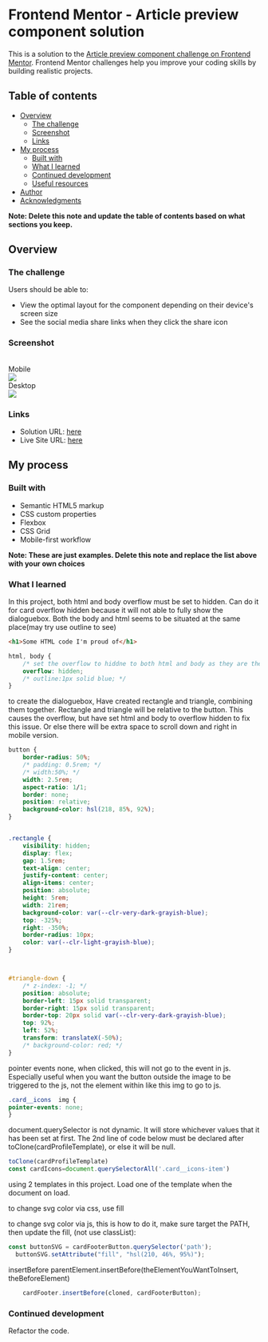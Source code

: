 # Frontend Mentor - Article preview component solution

This is a solution to the [Article preview component challenge on Frontend Mentor](https://www.frontendmentor.io/challenges/article-preview-component-dYBN_pYFT). Frontend Mentor challenges help you improve your coding skills by building realistic projects. 

## Table of contents

- [Overview](#overview)
  - [The challenge](#the-challenge)
  - [Screenshot](#screenshot)
  - [Links](#links)
- [My process](#my-process)
  - [Built with](#built-with)
  - [What I learned](#what-i-learned)
  - [Continued development](#continued-development)
  - [Useful resources](#useful-resources)
- [Author](#author)
- [Acknowledgments](#acknowledgments)

**Note: Delete this note and update the table of contents based on what sections you keep.**

## Overview

### The challenge

Users should be able to:

- View the optimal layout for the component depending on their device's screen size
- See the social media share links when they click the share icon

### Screenshot
<br>Mobile<br>
![](./mobile%20Screenshot%202025-02-01%20at%2015-32-32%20Frontend%20Mentor%20Article%20preview%20component.png)
<br>Desktop<br>
![](./desktop%20Screenshot%202025-02-01%20152846.png)




### Links

- Solution URL: [here](https://www.frontendmentor.io/solutions/responsive-article-preview-component-9R8YkC2vkK)
- Live Site URL: [here](https://app.netlify.com/sites/fem-article-preview-component-raysh3n/overview)

## My process

### Built with

- Semantic HTML5 markup
- CSS custom properties
- Flexbox
- CSS Grid
- Mobile-first workflow


**Note: These are just examples. Delete this note and replace the list above with your own choices**

### What I learned

In this project, both html and body overflow must be set to hidden. Can do it for card overflow hidden because it will not able to fully show the dialoguebox. Both the body and html seems to be situated at the same place(may try use outline to see) 
```html
<h1>Some HTML code I'm proud of</h1>
```
```css
html, body {
	/* set the overflow to hiddne to both html and body as they are the same when used outline to investigate */
	overflow: hidden;
	/* outline:1px solid blue; */
}
```

to create the dialoguebox, Have created rectangle and triangle, combining them together. Rectangle and triangle will be relative to the button. This causes the overflow, but have set html and body to overflow hidden to fix this issue. Or else there will be extra space to scroll down and right in mobile version.
```css
button {
	border-radius: 50%;
	/* padding: 0.5rem; */
	/* width:50%; */
	width: 2.5rem;
	aspect-ratio: 1/1;
	border: none;
	position: relative;
	background-color: hsl(218, 85%, 92%);
}


.rectangle {
	visibility: hidden;
	display: flex;
	gap: 1.5rem;
	text-align: center;
	justify-content: center;
	align-items: center;
	position: absolute;
	height: 5rem;
	width: 21rem;
	background-color: var(--clr-very-dark-grayish-blue);
	top: -325%;
	right: -350%;
	border-radius: 10px;
	color: var(--clr-light-grayish-blue);
}



#triangle-down {
	/* z-index: -1; */
	position: absolute;
	border-left: 15px solid transparent;
	border-right: 15px solid transparent;
	border-top: 20px solid var(--clr-very-dark-grayish-blue);
	top: 92%;
	left: 52%;
	transform: translateX(-50%);
	/* background-color: red; */
}
```
pointer events none, when clicked, this will not go to the event in js. Especially useful when you want the button outside the image to be triggered to the js, not the element within like this img to go to js.
```css
.card__icons  img {
pointer-events: none;
}

```

document.querySelector is not dynamic. It will store whichever values that it has been set at first. The 2nd line of code below must be declared after toClone(cardProfileTemplate), or else it will be null.  
```js
toClone(cardProfileTemplate)
const cardIcons=document.querySelectorAll('.card__icons-item')
```

using 2 templates in this project. Load one of the template when the document on load. 


to change svg color via css, use fill 

to change svg color via js, this is how to do it, make sure target the PATH, then update the fill, (not use classList): 
```js
const buttonSVG = cardFooterButton.querySelector('path');
  buttonSVG.setAttribute("fill", "hsl(210, 46%, 95%)");

```

insertBefore 
parentElement.insertBefore(theElementYouWantToInsert, theBeforeElement)
```js
    cardFooter.insertBefore(cloned, cardFooterButton);
```


### Continued development
Refactor the code. 